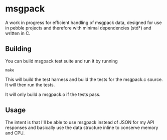 # msgpack

A work in progress for efficient handling of msgpack data, designed for use in pebble projects and therefore with minimal dependencies (std*) and written in C.

## Building

You can build msgpack test suite and run it by running

``` make ```

This will build the test harness and build the tests for the msgpack.c source.  It will then run the tests.

It will only build a msgpack.o if the tests pass.

## Usage

The intent is that I'll be able to use msgpack instead of JSON for my API responses and basically use the data structure inline to conserve memory and CPU.

